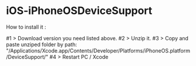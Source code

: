# iOS-iPhoneOSDeviceSupport

How to install it :  

#1 > Download version you need listed above.
#2 > Unzip it.
#3 > Copy and paste unziped folder by path: "/Applications/Xcode.app/Contents/Developer/Platforms/iPhoneOS.platform/DeviceSupport/"
#4 > Restart PC / Xcode
